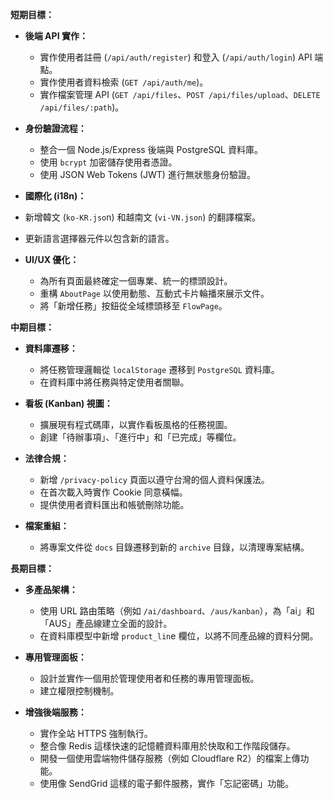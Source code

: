 **短期目標：**

- **後端 API 實作：**

  - 實作使用者註冊 (`/api/auth/register`) 和登入 (`/api/auth/login`) API 端點。
  - 實作使用者資料檢索 (`GET /api/auth/me`)。
  - 實作檔案管理 API (`GET /api/files`、`POST /api/files/upload`、`DELETE /api/files/:path`)。

- **身份驗證流程：**

  - 整合一個 Node.js/Express 後端與 PostgreSQL 資料庫。
  - 使用 `bcrypt` 加密儲存使用者憑證。
  - 使用 JSON Web Tokens (JWT) 進行無狀態身份驗證。

- **國際化 (i18n)：**

 - 新增韓文 (`ko-KR.jso`n) 和越南文 (`vi-VN.json`) 的翻譯檔案。
 - 更新語言選擇器元件以包含新的語言。

- **UI/UX 優化：**

  - 為所有頁面最終確定一個專業、統一的標頭設計。
  - 重構 `AboutPage` 以使用動態、互動式卡片輪播來展示文件。
  - 將「新增任務」按鈕從全域標頭移至 `FlowPage`。

**中期目標：**

- **資料庫遷移：**
  
  - 將任務管理邏輯從 `localStorage` 遷移到 `PostgreSQL` 資料庫。
  - 在資料庫中將任務與特定使用者關聯。

- **看板 (Kanban) 視圖：**

  - 擴展現有程式碼庫，以實作看板風格的任務視圖。
  - 創建「待辦事項」、「進行中」和「已完成」等欄位。

- **法律合規：**

  - 新增 `/privacy-policy` 頁面以遵守台灣的個人資料保護法。
  - 在首次載入時實作 Cookie 同意橫幅。
  - 提供使用者資料匯出和帳號刪除功能。

- **檔案重組：**

  - 將專案文件從 `docs` 目錄遷移到新的 `archive` 目錄，以清理專案結構。

**長期目標：**

- **多產品架構：**

  - 使用 URL 路由策略（例如 `/ai/dashboard`、`/aus/kanban`），為「ai」和「AUS」產品線建立全面的設計。
  - 在資料庫模型中新增 `product_lin`e 欄位，以將不同產品線的資料分開。

- **專用管理面板：**

  - 設計並實作一個用於管理使用者和任務的專用管理面板。
  - 建立權限控制機制。

- **增強後端服務：**

  - 實作全站 HTTPS 強制執行。
  - 整合像 Redis 這樣快速的記憶體資料庫用於快取和工作階段儲存。
  - 開發一個使用雲端物件儲存服務（例如 Cloudflare R2）的檔案上傳功能。
  - 使用像 SendGrid 這樣的電子郵件服務，實作「忘記密碼」功能。